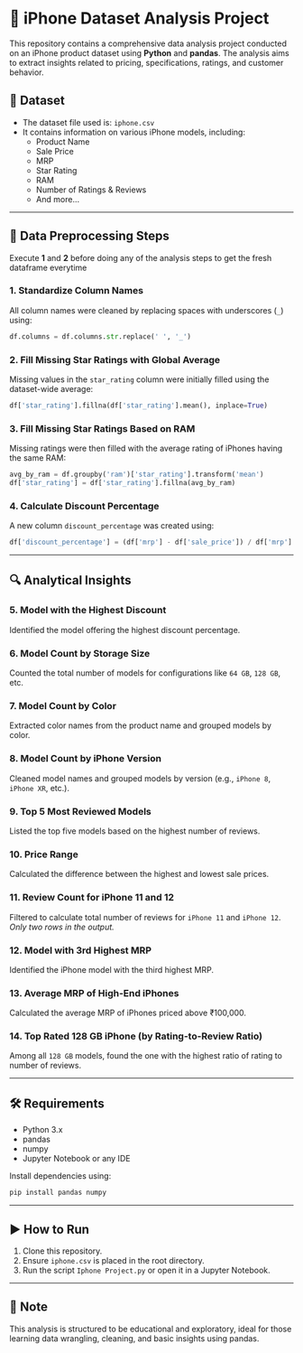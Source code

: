 # 📱 iPhone Dataset Analysis Project

This repository contains a comprehensive data analysis project conducted on an iPhone product dataset using **Python** and **pandas**. The analysis aims to extract insights related to pricing, specifications, ratings, and customer behavior.

## 📂 Dataset

- The dataset file used is: `iphone.csv`
- It contains information on various iPhone models, including:
  - Product Name
  - Sale Price
  - MRP
  - Star Rating
  - RAM
  - Number of Ratings & Reviews
  - And more...

---

## 🧹 Data Preprocessing Steps

Execute **1** and **2** before doing any of the analysis steps to get the fresh dataframe everytime
### 1. Standardize Column Names  
All column names were cleaned by replacing spaces with underscores (`_`) using:

```python
df.columns = df.columns.str.replace(' ', '_')
```

### 2. Fill Missing Star Ratings with Global Average  
Missing values in the `star_rating` column were initially filled using the dataset-wide average:

```python
df['star_rating'].fillna(df['star_rating'].mean(), inplace=True)
```

### 3. Fill Missing Star Ratings Based on RAM  
Missing ratings were then filled with the average rating of iPhones having the same RAM:

```python
avg_by_ram = df.groupby('ram')['star_rating'].transform('mean')
df['star_rating'] = df['star_rating'].fillna(avg_by_ram)
```

### 4. Calculate Discount Percentage  
A new column `discount_percentage` was created using:

```python
df['discount_percentage'] = (df['mrp'] - df['sale_price']) / df['mrp'] * 100
```

---

## 🔍 Analytical Insights

### 5. Model with the Highest Discount  
Identified the model offering the highest discount percentage.

### 6. Model Count by Storage Size  
Counted the total number of models for configurations like `64 GB`, `128 GB`, etc.

### 7. Model Count by Color  
Extracted color names from the product name and grouped models by color.

### 8. Model Count by iPhone Version  
Cleaned model names and grouped models by version (e.g., `iPhone 8`, `iPhone XR`, etc.).

### 9. Top 5 Most Reviewed Models  
Listed the top five models based on the highest number of reviews.

### 10. Price Range  
Calculated the difference between the highest and lowest sale prices.

### 11. Review Count for iPhone 11 and 12  
Filtered to calculate total number of reviews for `iPhone 11` and `iPhone 12`.  
*Only two rows in the output.*

### 12. Model with 3rd Highest MRP  
Identified the iPhone model with the third highest MRP.

### 13. Average MRP of High-End iPhones  
Calculated the average MRP of iPhones priced above ₹100,000.

### 14. Top Rated 128 GB iPhone (by Rating-to-Review Ratio)  
Among all `128 GB` models, found the one with the highest ratio of rating to number of reviews.

---

## 🛠 Requirements

- Python 3.x  
- pandas  
- numpy  
- Jupyter Notebook or any IDE

Install dependencies using:

```bash
pip install pandas numpy
```

---

## ▶️ How to Run

1. Clone this repository.
2. Ensure `iphone.csv` is placed in the root directory.
3. Run the script `Iphone Project.py` or open it in a Jupyter Notebook.

---

## 📌 Note

This analysis is structured to be educational and exploratory, ideal for those learning data wrangling, cleaning, and basic insights using pandas.
